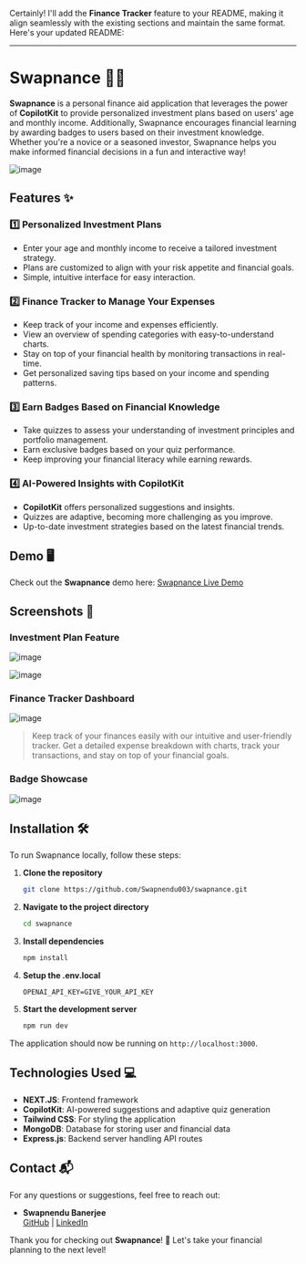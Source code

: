 Certainly! I'll add the **Finance Tracker** feature to your README, making it align seamlessly with the existing sections and maintain the same format. Here's your updated README:

---

# Swapnance 🏦💸

**Swapnance** is a personal finance aid application that leverages the power of **CopilotKit** to provide personalized investment plans based on users' age and monthly income. Additionally, Swapnance encourages financial learning by awarding badges to users based on their investment knowledge. Whether you're a novice or a seasoned investor, Swapnance helps you make informed financial decisions in a fun and interactive way!

![image](https://github.com/user-attachments/assets/10092a84-3b50-4200-a621-6b84e4a7d575)

## Features ✨

### 1️⃣ Personalized Investment Plans
- Enter your age and monthly income to receive a tailored investment strategy.
- Plans are customized to align with your risk appetite and financial goals.
- Simple, intuitive interface for easy interaction.

### 2️⃣ Finance Tracker to Manage Your Expenses
- Keep track of your income and expenses efficiently.
- View an overview of spending categories with easy-to-understand charts.
- Stay on top of your financial health by monitoring transactions in real-time.
- Get personalized saving tips based on your income and spending patterns.

### 3️⃣ Earn Badges Based on Financial Knowledge
- Take quizzes to assess your understanding of investment principles and portfolio management.
- Earn exclusive badges based on your quiz performance.
- Keep improving your financial literacy while earning rewards.

### 4️⃣ AI-Powered Insights with CopilotKit
- **CopilotKit** offers personalized suggestions and insights.
- Quizzes are adaptive, becoming more challenging as you improve.
- Up-to-date investment strategies based on the latest financial trends.

## Demo 🖥️

Check out the **Swapnance** demo here: [Swapnance Live Demo](https://youtu.be/422HZrr-QYA)

## Screenshots 📸

### Investment Plan Feature
![image](https://github.com/user-attachments/assets/94b561bb-3abf-49c9-a802-cbb1f41e03ab)

![image](https://github.com/user-attachments/assets/864e4373-3281-48a3-8c36-de6071784470)

### Finance Tracker Dashboard
![image](https://github.com/user-attachments/assets/3dad18af-ebdf-4da5-af0a-23dc65463119)

> Keep track of your finances easily with our intuitive and user-friendly tracker. Get a detailed expense breakdown with charts, track your transactions, and stay on top of your financial goals.

### Badge Showcase
![image](https://github.com/user-attachments/assets/50d017a9-d927-470f-b333-8344741da9a8)

## Installation 🛠️

To run Swapnance locally, follow these steps:

1. **Clone the repository**
   ```bash
   git clone https://github.com/Swapnendu003/swapnance.git
   ```
   
2. **Navigate to the project directory**
   ```bash
   cd swapnance
   ```

3. **Install dependencies**
   ```bash
   npm install
   ```
4. **Setup the .env.local**
   ```
   OPENAI_API_KEY=GIVE_YOUR_API_KEY
   ```

5. **Start the development server**
   ```bash
   npm run dev
   ```

The application should now be running on `http://localhost:3000`.

## Technologies Used 💻

- **NEXT.JS**: Frontend framework
- **CopilotKit**: AI-powered suggestions and adaptive quiz generation
- **Tailwind CSS**: For styling the application
- **MongoDB**: Database for storing user and financial data
- **Express.js**: Backend server handling API routes

## Contact 📬

For any questions or suggestions, feel free to reach out:

- **Swapnendu Banerjee**  
  [GitHub](https://github.com/Swapnendu003) | [LinkedIn](https://www.linkedin.com/in/swapnendu-banerjee-36ba06219/)

Thank you for checking out **Swapnance**! 🚀 Let's take your financial planning to the next level!

